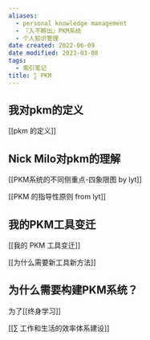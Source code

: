 ```yaml
---
aliases:
  - personal knowledge management
  - 『入不孵出』PKM系统
  - 个人知识管理
date created: 2022-06-09
date modified: 2023-03-08
tags:
  - 索引笔记
title: ∑ PKM
---
```


## 我对pkm的定义

[[pkm 的定义]]

## Nick Milo对pkm的理解

[[PKM系统的不同侧重点-四象限图 by lyt]]

[[PKM 的指导性原则 from lyt]]

## 我的PKM工具变迁

[[我的 PKM 工具变迁]]

[[为什么需要新工具新方法]]

## 为什么需要构建PKM系统？

为了[[终身学习]]

[[∑ 工作和生活的效率体系建设]]
